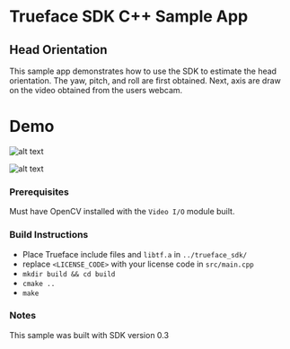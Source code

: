 # Trueface SDK C++ Sample App
## Head Orientation
This sample app demonstrates how to use the SDK to estimate the head orientation.
The yaw, pitch, and roll are first obtained. Next, axis are draw on the video obtained from the users webcam. 

# Demo
![alt text](./demo_gifs/demo1.gif)

![alt text](./demo_gifs/demo2.gif)

### Prerequisites
Must have OpenCV installed with the `Video I/O` module built. 

### Build Instructions
* Place Trueface include files and `libtf.a` in `../trueface_sdk/`
* replace `<LICENSE_CODE>` with your license code in `src/main.cpp`
* `mkdir build && cd build`
* `cmake ..`
* `make`

### Notes
This sample was built with SDK version 0.3
